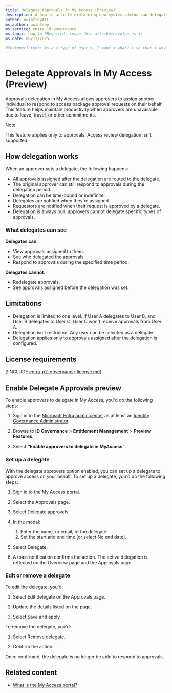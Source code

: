 ```yaml
---
title: Delegate Approvals in My Access (Preview)
description: A how-to article explaining how system admins can delegate approvals using My Access
author: owinfreyATL
ms.author: owinfrey
ms.service: entra-id-governance
ms.topic: how-to #Required; leave this attribute/value as-is
ms.date: 08/11/2025

#CustomerIntent: As a < type of user >, I want < what? > so that < why? >.
---
```


# Delegate Approvals in My Access (Preview)

Approvals delegation in My Access allows approvers to assign another individual to respond to access package approval requests on their behalf. This feature helps maintain productivity when approvers are unavailable due to leave, travel, or other commitments.

> [!NOTE]
> This feature applies only to approvals. Access review delegation isn't supported.

## How delegation works

When an approver sets a delegate, the following happens:

- All approvals assigned after the delegation are routed to the delegate.
- The original approver can still respond to approvals during the delegation period.
- Delegation can be time-bound or indefinite.
- Delegates are notified when they're assigned.
- Requestors are notified when their request is approved by a delegate.
- Delegation is always bull; approvers cannot delegate specific types of approvals.


### What delegates can see

**Delegates can**:
- View approvals assigned to them.
- See who delegated the approvals.
- Respond to approvals during the specified time period.

**Delegates cannot**:
- Redelegate approvals.
- See approvals assigned before the delegation was set.


## Limitations


- Delegation is limited to one level. If User A delegates to User B, and User B delegates to User C, User C won't receive approvals from User A.
- Delegation isn't restricted. Any user can be selected as a delegate.
- Delegation applies only to approvals assigned after the delegation is configured.


## License requirements

[!INCLUDE [entra-p2-governance-license.md](../includes/entra-p2-governance-license.md)]


## Enable Delegate Approvals preview

To enable approvers to delegate in My Access, you'd do the following steps:

1. Sign in to the [Microsoft Entra admin center](https://entra.microsoft.com) as at least an [Identity Governance Administrator](../identity/role-based-access-control/permissions-reference.md#identity-governance-administrator).

1. Browse to **ID Governance** > **Entitlement Management** > **Preview Features**.

1. Select **“Enable approvers to delegate in MyAccess”**.

### Set up a delegate

With the delegate approvers option enabled, you can set up a delegate to approve access on your behalf. To set up a delegate, you'd do the following steps:

1.	Sign in to the My Access portal.

1.	Select the Approvals page.

1.	Select Delegate approvals.

1.	In the modal:
    1.	Enter the name, or email, of the delegate.
    1.	Set the start and end time (or select No end date).

1.	Select Delegate.

1.	A toast notification confirms the action. The active delegation is reflected on the Overview page and the Approvals page.


### Edit or remove a delegate

To edit the delegate, you'd: 

1. Select Edit delegate on the Approvals page.

1. Update the details listed on the page.

1. Select Save and apply.

To remove the delegate, you'd: 

1. Select Remove delegate. 

1. Confirm the action. 

Once confirmed, the delegate is no longer be able to respond to approvals.


## Related content

- [What is the My Access portal?](my-access-portal-overview.md)


